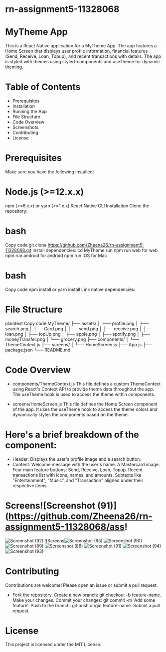 # rn-assignment5-11328068

# MyTheme App
This is a React Native application for a MyTheme App. The app features a Home Screen that displays user profile information, financial features (Send, Receive, Loan, Topup), and recent transactions with details. The app is styled with themes using styled-components and useTheme for dynamic theming.

# Table of Contents
* Prerequisites
* Installation
* Running the App
* File Structure
* Code Overview
* Screenshots
* Contributing
* License

# Prerequisites
Make sure you have the following installed:

# Node.js (>=12.x.x)
npm (>=6.x.x) or yarn (>=1.x.x)
React Native CLI
Installation
Clone the repository:

# bash
Copy code
git clone https://github.com/Zheena26/rn-assignment5-11328068.git
Install dependencies:
cd MyTheme
run npm run web for web
npm run android for android
npm run IOS for Mac

# bash
Copy code
npm install
 or
yarn install
Link native dependencies:

# File Structure
plaintext
Copy code
MyTheme/
├── assets/
│   ├── profile.png
│   ├── search.png
│   ├── Card.png
│   ├── send.png
│   ├── receive.png
│   ├── loan.png
│   ├── topUp.png
│   ├── apple.png
│   ├── spotify.png
│   ├── moneyTransfer.png
│   └── grocery.png
├── components/
│   └── ThemeContext.js
├── screens/
│   └── HomeScreen.js
├── App.js
├── package.json
└── README.md

# Code Overview
* components/ThemeContext.js
This file defines a custom ThemeContext using React's Context API to provide theme data throughout the app. The useTheme hook is used to access the theme within components.

* screens/HomeScreen.js
This file defines the Home Screen component of the app. It uses the useTheme hook to access the theme colors and dynamically styles the components based on the theme.

# Here's a brief breakdown of the component:

* Header: Displays the user's profile image and a search button.
* Content:
Welcome message with the user's name.
A Mastercard image.
Four main feature buttons: Send, Receive, Loan, Topup.
Recent transactions list with icons, names, and amounts.
Subtexts like "Entertainment", "Music", and "Transaction" aligned under their respective items.

# Screens![Screenshot (91)](https://github.com/Zheena26/rn-assignment5-11328068/ass!
![Screenshot (92)](https://github.com/Zheena26/rn-assignment5-11328068/assets/169994345/231a2328-f123-4e7e-bdbd-7960d598ba13)
![Screens![Screenshot (95)](https://github.com/Zheena26/rn-assignment5-11328068/assets/169994345/bdca5921-2b01-4cfd-82ee-8b258bcd464e)
![Screenshot (90)](https://github.com/Zheena26/rn-assignment5-11328068/assets/169994345/29be7afc-752c-42c7-acc9-700c5d8e84cf)
![Screenshot (89)](https://github.com/Zheena26/rn-assignment5-11328068/assets/169994345/2771eb94-fd1e-4161-97b7-2a6d6f5510a8)
![Screenshot (88)](https://github.com/Zheena26/rn-assignment5-11328068/assets/169994345/cee9b46c-29a3-4898-9efd-cf4d1df2140b)
![Screenshot (91)](https://github.com/Zheena26/rn-assignment5-11328068/assets/169994345/35b83fc0-26d5-4eef-b840-f2a20fd050f2)
![Screenshot (94)](https://github.com/Zheena26/rn-assignment5-11328068/assets/169994345/5e36736c-c148-421c-819d-5d60fea092d6)
![Screenshot (93)](https://github.com/Zheena26/rn-assignment5-11328068/assets/169994345/9e1d4d97-7679-4ca2-ab7e-5d1599115c00)



# Contributing
Contributions are welcome! Please open an issue or submit a pull request.

* Fork the repository.
Create a new branch: git checkout -b feature-name.
Make your changes.
Commit your changes: git commit -m 'Add some feature'.
Push to the branch: git push origin feature-name.
Submit a pull request.

# License
This project is licensed under the MIT License.
